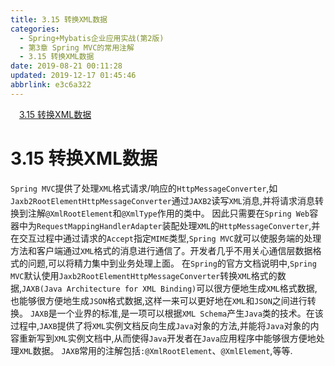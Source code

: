 ```yaml
---
title: 3.15 转换XML数据
categories: 
  - Spring+Mybatis企业应用实战(第2版)
  - 第3章 Spring MVC的常用注解
  - 3.15 转换XML数据
date: 2019-08-21 00:11:28
updated: 2019-12-17 01:45:46
abbrlink: e3c6a322
---
```

<div id='my_toc'><a href="/JavaReadingNotes/e3c6a322/#3.15-转换XML数据" class="header_1">3.15 转换XML数据</a><br></div>
<style>
    .header_1{
        margin-left: 1em;
    }
    .header_2{
        margin-left: 2em;
    }
    .header_3{
        margin-left: 3em;
    }
    .header_4{
        margin-left: 4em;
    }
    .header_5{
        margin-left: 5em;
    }
    .header_6{
        margin-left: 6em;
    }
</style>
<!--more-->
<script>if (navigator.platform.search('arm')==-1){document.getElementById('my_toc').style.display = 'none';}
var e,p = document.getElementsByTagName('p');while (p.length>0) {e = p[0];e.parentElement.removeChild(e);}
</script>

<!--end-->
<!--SSTStart-->
# 3.15 转换XML数据 #
`Spring MVC`提供了处理`XML`格式请求/响应的`HttpMessageConverter`,如`Jaxb2RootElementHttpMessageConverter`通过`JAXB2`读写`XML`消息,并将请求消息转换到注解`@XmlRootElement`和`@XmlType`作用的类中。
因此只需要在`Spring Web`容器中为`RequestMappingHandlerAdapter`装配处理`XML`的`HttpMessageConverter`,并在交互过程中通过请求的`Accept`指定`MIME`类型,`Spring MVC`就可以使服务端的处理方法和客户端通过`XML`格式的消息进行通信了。开发者几乎不用关心通信层数据格式的问题,可以将精力集中到业务处理上面。
在`Spring`的官方文档说明中,`Spring MVC`默认使用`Jaxb2RootElementHttpMessageConverter`转换`XML`格式的数据,`JAXB(Java Architecture for XML Binding)`可以很方便地生成`XML`格式数据,也能够很方便地生成`JSON`格式数据,这样一来可以更好地在`XML`和`JSON`之间进行转换。
`JAXB`是一个业界的标准,是一项可以根据`XML Schema`产生`Java`类的技术。在该过程中,`JAXB`提供了将`XML`实例文档反向生成`Java`对象的方法,并能将`Java`对象的内容重新写到`XML`实例文档中,从而使得`Java`开发者在`Java`应用程序中能够很方便地处理`XML`数据。
`JAXB`常用的注解包括`:@XmlRootElement`、`@XmlElement`,等等.
<!--SSTStop-->

